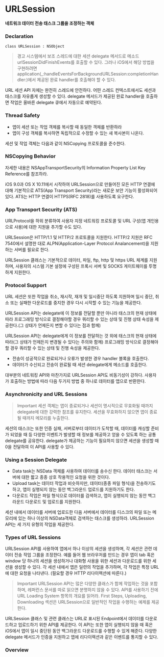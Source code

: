 # URLSession

**네트워크 데이터 전송 태스크 그룹을 조정하는 객체**

### Declaration

```text
class URLSession : NSObject
```

> 경고 시스템에서 보조 스레드에 대한 세션 delegate 메서드로 메소드 urlSessionDidFinishEvents를 호출할 수 있다. 그러나 iOS에서 해당 방법을 구현하려면 application\(\_:handleEventsForBackgroundURLSession:completionHandler:\)에서 제공된 완료 handler를 호출해야 할 수 있다.

URL 세션 API 자체는 완전히 스레드에 안전하다. 어떤 스레드 컨텍스트에서도 세션과 태스크를 자유롭게 생성할 수 있다. delegate 메서드가 제공된 완료 handler을 호출하면 작업은 올바른 delegate 큐에서 자동으로 예약된다.

### Thread Safety

* 앱이 세션 또는 작업 객체를 복사할 때 동일한 객체를 반환하라
* 앱이 구성 객체를 복사하면 독립적으로 수정할 수 있는 새 복사본이 나온다.

세션 및 작업 객체는 다음과 같이 NSCopying 프로토콜을 준수한다.

### NSCopying Behavior

자세한 내용은 NSAppTransportSecurity의 Information Property List Key Reference를 참조하라.

iOS 9.0과 OS X 10.11에서 시작하여 URLSession으로 만들어진 모든 HTTP 연결에 대해 기본적으로 ATS\(App Transport Security\)라는 새로운 보안 기능이 활성화되어 있다. ATS는 HTTP 연결이 HTTPS\(RFC 2818\)를 사용하도록 요구한다.

### App Transport Security \(ATS\)

URLProtocol을 하위 분류하여 사용자 지정 네트워킹 프로토콜 및 URL 구성\(앱 개인용으로 사용\)에 대한 지원을 추가할 수도 있다.

URLSession은 HTTP/1.1 및 HTTP/2 프로토콜을 지원한다. HTTP/2 지원은 RFC 7540에서 설명한 대로 ALPN\(Application-Layer Protocol Analancement\)을 지원하는 서버를 필요로 한다.

URLSession 클래스는 기본적으로 데이터, 파일, ftp, http 및 https URL 체계를 지원하며, 사용자의 시스템 기본 설정에 구성된 프록시 서버 및 SOCKS 게이트웨이를 투명하게 지원한다.

### Protocol Support

URL 세션은 또한 작업을 취소, 재시작, 재개 및 일시중단 하도록 지원하며 일시 중단, 취소 또는 실패한 다운로드를 중지한 경우 다시 시작할 수 있는 기능을 제공한다.

URLSession API는 delegate에 이 정보를 전달할 뿐만 아니라 태스크의 현재 상태에 따라 프로그래밍 방식으로 결정해야할 경우 쿼리할 수 있는 상태 및 진행 상태 속성을 제공한다.\(그 상태가 언제든지 변할 수 있다는 점과 함께\)

URLSession API는 delegate에게 이 정보를 전달하는 것 외에 태스크의 현재 상태에 따라\(그 상태가 언제든지 변경될 수 있다는 주의와 함께\) 프로그래밍 방식으로 결정해야 할 경우 쿼리할 수 있는 상태 및 진행 속성을 제공한다.

* 전송이 성공적으로 완료되거나 오류가 발생한 경우 handler 블록을 호출한다.
* 데이터가 수신되고 전송이 완료될 때 세션 delegate에게 메소드를 호출한다.

대부분의 네트워킹 API와 마찬가지로 URLSession API도 비동기성이 강하다. 사용자가 호출하는 방법에 따라 다음 두가지 방법 중 하나로 데이터를 앱으로 반환한다.

### Asynchronicity and URL Sessions

> Important 세션 객체는 앱이 종료되거나 세션이 명시적으로 무효화될 때까지 delegate에 대한 강력한 참조를 유지한다. 세션을 무효화하지 않으면 앱이 종료될 때까지 메모리를 누출한다.

세션의 태스크는 또한 인증 실패, 서버로부터 데이터가 도착할 때, 데이터를 캐싱할 준비가 되었을 때 등 다양한 이벤트가 발생할 때 정보를 제공하고 얻을 수 있도록 하는 공통 delegate를 공유한다. delegate가 제공하는 기능이 필요하지 않으면 세션을 생성할 때 0을 전달하여 이 API를 사용할 수 있다.

### Using a Session Delegate

* Data task는 NSData 객체를 사용하여 데이터를 송수신 한다. 데이터 태스크는 서버에 대한 짧고 종종 상호 작용적인 요청을 위한 것이다.
* Upload task는 데이터 작업과 비슷하지만, 데이터\(종종 파일 형식\)을 전송하기도 하고, 앱이 실행되지 않는 동안 백그라운드 업로드를 지원하기도 한다.
* 다운로드 작업은 파일 형식으로 데이터를 검색하고, 앱이 실행되지 않는 동안 백그라운드 다운로드 및 업로드를 지원한다.

세션 내에서 데이터를 서버에 업로드한 다음 서버에서 데이터를 디스크의 파일 또는 메모리에 있는 하나 이상의 NSData객체로 검색하는 태스크를 생성하라. URLSession API는 세 가지 유형의 작업을 제공한다.

### Types of URL Sessions

URLSession API를 사용하여 앱에서 하나 이상의 세션을 생성하며, 각 세션은 관련 데이터 전송 작업 그룹을 조정한다. 예를 들어 웹 브라우저를 만드는 경우 앱이 tab 혹은 window 당 하나의 세션을 생성하거나 대화형 사용을 위한 세션과 다운로드를 위한 세션을 생성할 수 있다. 각 세션 내에서 앱은 일련의 작업을 추가하며, 각 작업은 특정 URL에 대한 요청을 나타낸다. \(필요할 경우 HTTP 리다이렉션에 따른다.\)

> Important URLSession API는 많은 다양한 클래스가 함께 작업하는 것을 포함하며, 레퍼런스 문서를 따로 읽으면 분명하지 않을 수 있다. API를 사용하기 전에 URL Loading System 항목의 개요를 읽어라. First Steps, Uploading, Downloading 섹션은 URLSession으로 일반적인 작업을 수행하는 예제를 제공한다.

URLSession 클래스 및 관련 클래스는 URL로 표시된 Endpoint에서 데이터를 다운로드하고 업로드하기 위한 API를 제공한다. 이 API는 또한 앱이 실행되지 않을 때 혹은 iOS에서 앱이 일시 중단된 동안 백그라운드 다운로드를 수행할 수 있게 해준다. 다양한 delegate 메서드가 인증을 지원하고 앱에 리다이렉션과 같은 이벤트를 통지할 수 있다.

### Overview

